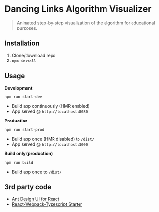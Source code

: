 # Dancing Links Algorithm Visualizer
> Animated step-by-step visualization of the algorithm for educational purposes.

## Installation
1. Clone/download repo
2. `npm install`

## Usage
**Development**

`npm run start-dev`

* Build app continuously (HMR enabled)
* App served @ `http://localhost:8080`

**Production**

`npm run start-prod`

* Build app once (HMR disabled) to `/dist/`
* App served @ `http://localhost:3000`

**Build only (production)**

`npm run build`

* Build app once to `/dist/`

## 3rd party code
* [Ant Design UI for React](https://ant.design/docs/react/introduce)
* [React-Webpack-Typescript Starter](https://github.com/vikpe/react-webpack-typescript-starter)
